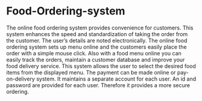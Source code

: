 # Food-Ordering-system

The online food ordering system provides convenience for customers. This system enhances the speed and standardization of taking the order from the customer. The user’s details are noted electronically. The online food ordering system sets up menu online and the customers easily place the order with a simple mouse click. Also with a food menu online you can easily track the orders, maintain a customer database and improve your food delivery service. This system allows the user to select the desired food items from the displayed menu. The payment can be made online or pay-on-delivery system. It maintains a separate account for each user. An id and password are provided for each user. Therefore it provides a more secure ordering. 

